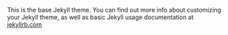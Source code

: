 ---
---

This is the base Jekyll theme. You can find out more info about customizing your Jekyll theme, as well as basic Jekyll usage documentation at [jekyllrb.com](http://jekyllrb.com/)
